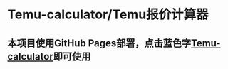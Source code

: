 # Temu-calculator/Temu报价计算器

## **本项目使用GitHub Pages部署，点击蓝色字[Temu-calculator](https://qssama-w.github.io/tcalculator/)即可使用**
